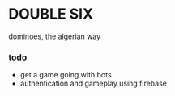 # DOUBLE SIX

dominoes, the algerian way

### todo

- get a game going with bots
- authentication and gameplay using firebase

